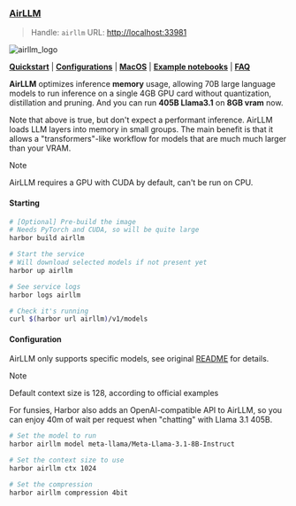 ### [AirLLM](https://github.com/lyogavin/airllm/tree/main)

> Handle: `airllm`
> URL: [http://localhost:33981](http://localhost:33981)

![airllm_logo](https://github.com/lyogavin/airllm/blob/main/assets/airllm_logo_sm.png?v=3&raw=true)

[**Quickstart**](#quickstart) |
[**Configurations**](#configurations) |
[**MacOS**](#macos) |
[**Example notebooks**](#example-python-notebook) |
[**FAQ**](#faq)

**AirLLM** optimizes inference **memory** usage, allowing 70B large language models to run inference on a single 4GB GPU card without quantization, distillation and pruning. And you can run **405B Llama3.1** on **8GB vram** now.

Note that above is true, but don't expect a performant inference. AirLLM loads LLM layers into memory in small groups. The main benefit is that it allows a "transformers"-like workflow for models that are much much larger than your VRAM.

> [!NOTE]
> AirLLM requires a GPU with CUDA by default, can't be run on CPU.

#### Starting

```bash
# [Optional] Pre-build the image
# Needs PyTorch and CUDA, so will be quite large
harbor build airllm

# Start the service
# Will download selected models if not present yet
harbor up airllm

# See service logs
harbor logs airllm

# Check it's running
curl $(harbor url airllm)/v1/models
```

#### Configuration

AirLLM only supports specific models, see original [README](https://github.com/lyogavin/airllm/blob/main/README.md) for details.

> [!NOTE]
> Default context size is 128, according to official examples

For funsies, Harbor also adds an OpenAI-compatible API to AirLLM, so you can enjoy 40m of wait per request when "chatting" with Llama 3.1 405B.

```bash
# Set the model to run
harbor airllm model meta-llama/Meta-Llama-3.1-8B-Instruct

# Set the context size to use
harbor airllm ctx 1024

# Set the compression
harbor airllm compression 4bit
```
